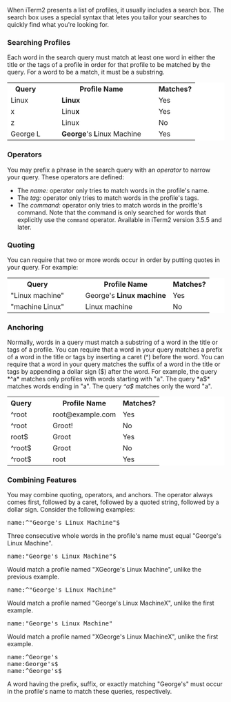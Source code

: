 When iTerm2 presents a list of profiles, it usually includes a search box. The search box uses a special syntax that letes you tailor your searches to quickly find what you're looking for.

### Searching Profiles

Each word in the search query must match at least one word in either the title or the tags of a profile in order for that profile to be matched by the query. For a word to be a match, it must be a substring.

<table style="background: white">
  <tr class="tableheader">
    <th style>Query</th>
    <td>&nbsp;&nbsp&nbsp;&nbsp;</td>
    <th>Profile Name</th>
    <td>&nbsp;&nbsp;</td>
    <th>Matches?</th>
  </tr>

  <tr>
    <td>Linux</td>
    <td>&nbsp;&nbsp;&nbsp;&nbsp;</td>
    <td><b>Linux</b></td>
    <td>&nbsp;&nbsp;</td>
    <td>Yes</td>
  </tr>

  <tr>
    <td>x</td>
    <td>&nbsp;&nbsp;&nbsp;&nbsp;</td>
    <td>Linu<b>x</b></td>
    <td>&nbsp;&nbsp;</td>
    <td>Yes</td>
  </tr>

  <tr>
    <td>z</td>
    <td>&nbsp;&nbsp;&nbsp;&nbsp;</td>
    <td>Linux</td>
    <td>&nbsp;&nbsp;</td>
    <td>No</td>
  </tr>

  <tr>
    <td>George L</td>
    <td>&nbsp;&nbsp;&nbsp;&nbsp;</td>
    <td><b>George</b>'s <b>L</b>inux Machine</td>
    <td>&nbsp;&nbsp;</td>
    <td>Yes</td>
  </tr>
</table>

### Operators

You may prefix a phrase in the search query with an *operator* to narrow your query. These operators are defined:

 * The *name:* operator only tries to match words in the profile's name.
 * The *tag:* operator only tries to match words in the profile's tags.
 * The *command:* operator only tries to match words in the proifle's command. Note that the command is only searched for words that explicitly use the `command` operator. Available in iTerm2 version 3.5.5 and later.

### Quoting

You can require that two or more words occur in order by putting quotes in your query. For example:

<table style="background: white; column-gap: 40px">
  <tr class="tableheader">
    <th style>Query</th>
    <td>&nbsp;&nbsp;&nbsp;&nbsp;</td>
    <th>Profile Name</th>
    <th>Matches?</th>
  </tr>

  <tr>
    <td>"Linux machine"</td>
    <td>&nbsp;&nbsp;&nbsp;&nbsp;</td>
    <td>George's <b>Linux machine</b></td>
    <td>Yes</td>
  </tr>

  <tr>
    <td>"machine Linux"</td>
    <td>&nbsp;&nbsp;&nbsp;&nbsp;</td>
    <td>Linux machine</td>
    <td>No</td>
  </tr>

</table>

### Anchoring

Normally, words in a query must match a substring of a word in the title or tags of a profile. You can require that a word in your query matches a prefix of a word in the title or tags by inserting a caret (^) before the word. You can require that a word in your query matches the suffix of a word in the title or tags by appending a dollar sign ($) after the word. For example, the query *^a* matches only profiles with words starting with "a". The query *a$* matches words ending in "a". The query *^a$* matches only the word "a".

<table style="background: white">
  <tr class="tableheader">
    <th style>Query</th>
    <td>&nbsp;&nbsp&nbsp;&nbsp;</td>
    <th>Profile Name</th>
    <th>Matches?</th>
  </tr>

  <tr>
    <td>^root</td>
    <td>&nbsp;&nbsp;&nbsp;&nbsp;</td>
    <td>root@example.com</td>
    <td>Yes</td>
  </tr>

  <tr>
    <td>^root</td>
    <td>&nbsp;&nbsp;&nbsp;&nbsp;</td>
    <td>Groot!</td>
    <td>No</td>
  </tr>

  <tr>
    <td>root$</td>
    <td>&nbsp;&nbsp;&nbsp;&nbsp;</td>
    <td>Groot</td>
    <td>Yes</td>
  </tr>

  <tr>
    <td>^root$</td>
    <td>&nbsp;&nbsp;&nbsp;&nbsp;</td>
    <td>Groot</td>
    <td>No</td>
  </tr>

  <tr>
    <td>^root$</td>
    <td>&nbsp;&nbsp;&nbsp;&nbsp;</td>
    <td>root</td>
    <td>Yes</td>
  </tr>

</table>

### Combining Features

You may combine quoting, operators, and anchors. The operator always comes first, followed by a caret, followed by a quoted string, followed by a dollar sign. Consider the following examples:

<pre>name:^"George's Linux Machine"$</pre>

Three consecutive whole words in the profile's name must equal "George's Linux Machine".

<pre>name:"George's Linux Machine"$</pre>

Would match a profile named "XGeorge's Linux Machine", unlike the previous example.

<pre>name:^"George's Linux Machine"</pre>

Would match a profile named "George's Linux MachineX", unlike the first example.

<pre>name:"George's Linux Machine"</pre>
Would match a profile named "XGeorge's Linux MachineX", unlike the first example.

<pre>name:^George's
name:George's$
name:^George's$
</pre>

A word having the prefix, suffix, or exactly matching "George's" must occur in the profile's name to match these queries, respectively.

